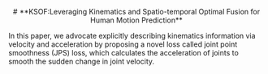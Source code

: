 <p align="center"># **KSOF:Leveraging Kinematics and Spatio-temporal Optimal Fusion for Human Motion Prediction**</p>
In this paper,  we advocate explicitly describing kinematics information via velocity and acceleration by proposing a novel loss called joint point smoothness (JPS) loss, which calculates the acceleration of joints to smooth the sudden change in joint velocity.
